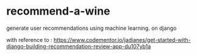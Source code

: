 # recommend-a-wine
generate user recommendations using machine learning. 
on django


with reference to : https://www.codementor.io/jadianes/get-started-with-django-building-recommendation-review-app-du107yb1a 
